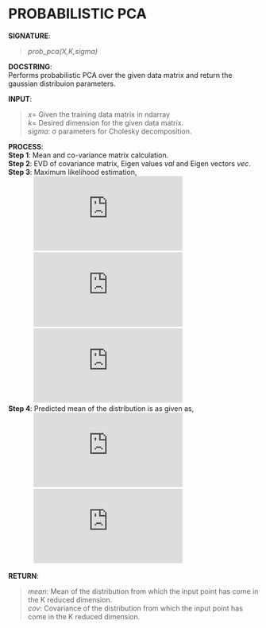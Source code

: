# PROBABILISTIC PCA

**SIGNATURE**:   
>_prob_pca(X,K,sigma)_  

**DOCSTRING**:  
Performs probabilistic PCA over the given data matrix and return the gaussian distribuion parameters.   

**INPUT**:  
>*x*= Given the training data matrix in ndarray  
*k*= Desired dimension for the given data matrix.  
*sigma*: σ parameters for Cholesky decomposition. 

**PROCESS**:  
**Step 1**: Mean and co-variance matrix calculation.  
**Step 2**: EVD of covariance matrix, Eigen values *val* and Eigen vectors *vec*.      
**Step 3**: Maximum likelihood estimation,    
&nbsp;&nbsp;&nbsp;&nbsp;&nbsp;&nbsp;&nbsp;&nbsp;&nbsp;&nbsp;&nbsp;&nbsp;&nbsp;![](http://latex.codecogs.com/gif.latex?A%3DD_%7Bk%5Ctimes%20k%7D-%5Csigma%5E%7B2%7DI_%7Bk%5Ctimes%20k%7D)  
&nbsp;&nbsp;&nbsp;&nbsp;&nbsp;&nbsp;&nbsp;&nbsp;&nbsp;&nbsp;&nbsp;&nbsp;&nbsp;![](http://latex.codecogs.com/gif.latex?A%3DLL%5E%7B*%7D%20%5Ctext%7B%2C%20%28Cholesky%20Decomposition%29%7D)  
&nbsp;&nbsp;&nbsp;&nbsp;&nbsp;&nbsp;&nbsp;&nbsp;&nbsp;&nbsp;&nbsp;&nbsp;&nbsp;![](http://latex.codecogs.com/gif.latex?W%3DULI%20%5Ctext%7B%2C%20where%20U%3D%20Eigen%20Vector%20of%20top%20K%20Eigen%20values%7D)  
**Step 4**: Predicted mean of the distribution is as given as,  
&nbsp;&nbsp;&nbsp;&nbsp;&nbsp;&nbsp;&nbsp;&nbsp;&nbsp;&nbsp;&nbsp;&nbsp;&nbsp;![](http://latex.codecogs.com/gif.latex?%5Cmu_%7Bnew%7D%3D%28%28x-%5Cmu_%7Bx%7D%29%5Cbullet%20W%29%5Cbullet%20D)   
&nbsp;&nbsp;&nbsp;&nbsp;&nbsp;&nbsp;&nbsp;&nbsp;&nbsp;&nbsp;&nbsp;&nbsp;&nbsp;![](http://latex.codecogs.com/gif.latex?%5Csigma%3D%5Cfrac%7BL%7D%7B%5Csigma_%7Binput%7D%5E%7B2%7D%7D)

**RETURN**:   
>*mean*:  Mean of the distribution from which the input point has come in the K reduced dimension.  
*cov*: Covariance of the distribution from which the input point has come in the K reduced dimension.  
